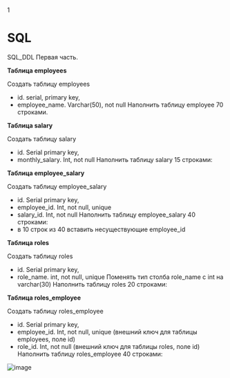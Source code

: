 1
# SQL

SQL_DDL
Первая часть.

**Таблица employees**

Создать таблицу employees
- id. serial,  primary key,
- employee_name. Varchar(50), not null
Наполнить таблицу employee 70 строками.


**Таблица salary**

Создать таблицу salary
- id. Serial  primary key,
- monthly_salary. Int, not null
Наполнить таблицу salary 15 строками:



**Таблица employee_salary**

Создать таблицу employee_salary
- id. Serial  primary key,
- employee_id. Int, not null, unique
- salary_id. Int, not null
Наполнить таблицу employee_salary 40 строками:
- в 10 строк из 40 вставить несуществующие employee_id



**Таблица roles**

Создать таблицу roles
- id. Serial  primary key,
- role_name. int, not null, unique
Поменять тип столба role_name с int на varchar(30)
Наполнить таблицу roles 20 строками:



**Таблица roles_employee**

Создать таблицу roles_employee
- id. Serial  primary key,
- employee_id. Int, not null, unique (внешний ключ для таблицы employees, поле id)
- role_id. Int, not null (внешний ключ для таблицы roles, поле id)
Наполнить таблицу roles_employee 40 строками:


![image](https://github.com/MelikovGraf/SQL/assets/98654937/26a7c474-4ebd-4d66-bd3b-d3a0b4595279)
